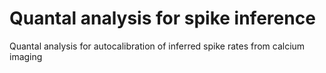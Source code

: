# Quantal analysis for spike inference
Quantal analysis for autocalibration of inferred spike rates from calcium imaging
